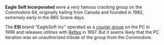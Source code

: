 **Eagle Soft Incorporated** were a very famous cracking group on the Commodore 64, originally hailing from Canada and founded in 1982, extremely early in the BBS Scene days.

The **ESI** brand "EagleSoft Inc" operated as a [courier group](/f/ad42d2) on the PC in 1996 and releases utilities with [Reflex](/g/reflex) in 1997. But it seems likely that the PC iteration was an unauthorized tribute of the group from the Commodore.